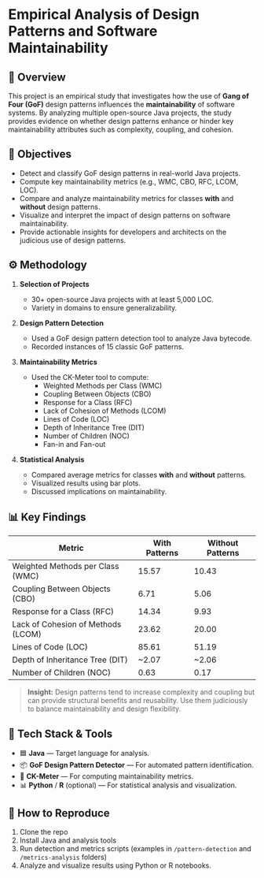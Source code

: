 # Empirical Analysis of Design Patterns and Software Maintainability

## 📖 Overview

This project is an empirical study that investigates how the use of **Gang of Four (GoF)** design patterns influences the **maintainability** of software systems. By analyzing multiple open-source Java projects, the study provides evidence on whether design patterns enhance or hinder key maintainability attributes such as complexity, coupling, and cohesion.

## 🎯 Objectives

- Detect and classify GoF design patterns in real-world Java projects.
- Compute key maintainability metrics (e.g., WMC, CBO, RFC, LCOM, LOC).
- Compare and analyze maintainability metrics for classes **with** and **without** design patterns.
- Visualize and interpret the impact of design patterns on software maintainability.
- Provide actionable insights for developers and architects on the judicious use of design patterns.

## ⚙️ Methodology

1. **Selection of Projects**
   - 30+ open-source Java projects with at least 5,000 LOC.
   - Variety in domains to ensure generalizability.

2. **Design Pattern Detection**
   - Used a GoF design pattern detection tool to analyze Java bytecode.
   - Recorded instances of 15 classic GoF patterns.

3. **Maintainability Metrics**
   - Used the CK-Meter tool to compute:
     - Weighted Methods per Class (WMC)
     - Coupling Between Objects (CBO)
     - Response for a Class (RFC)
     - Lack of Cohesion of Methods (LCOM)
     - Lines of Code (LOC)
     - Depth of Inheritance Tree (DIT)
     - Number of Children (NOC)
     - Fan-in and Fan-out

4. **Statistical Analysis**
   - Compared average metrics for classes **with** and **without** patterns.
   - Visualized results using bar plots.
   - Discussed implications on maintainability.

## 📊 Key Findings

| Metric | With Patterns | Without Patterns |
| ------ | -------------- | ---------------- |
| Weighted Methods per Class (WMC) | 15.57 | 10.43 |
| Coupling Between Objects (CBO) | 6.71 | 5.06 |
| Response for a Class (RFC) | 14.34 | 9.93 |
| Lack of Cohesion of Methods (LCOM) | 23.62 | 20.00 |
| Lines of Code (LOC) | 85.61 | 51.19 |
| Depth of Inheritance Tree (DIT) | ~2.07 | ~2.06 |
| Number of Children (NOC) | 0.63 | 0.17 |

> **Insight:** Design patterns tend to increase complexity and coupling but can provide structural benefits and reusability. Use them judiciously to balance maintainability and design flexibility.

## 🧰 Tech Stack & Tools

- 🟦 **Java** — Target language for analysis.
- 📦 **GoF Design Pattern Detector** — For automated pattern identification.
- 🧮 **CK-Meter** — For computing maintainability metrics.
- 📊 **Python** / **R** (optional) — For statistical analysis and visualization.

## 🚀 How to Reproduce

1. Clone the repo  
2. Install Java and analysis tools  
3. Run detection and metrics scripts (examples in `/pattern-detection` and `/metrics-analysis` folders)  
4. Analyze and visualize results using Python or R notebooks.
